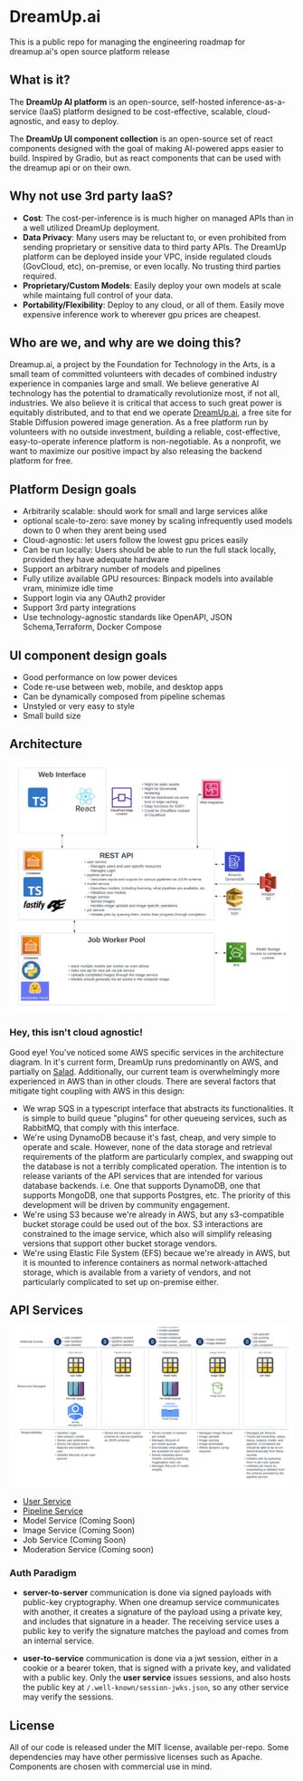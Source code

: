 # DreamUp.ai
This is a public repo for managing the engineering roadmap for dreamup.ai's open source platform release

## What is it?

The **DreamUp AI platform** is an open-source, self-hosted inference-as-a-service (IaaS) platform designed to be cost-effective, scalable, cloud-agnostic, and easy to deploy.

The **DreamUp UI component collection** is an open-source set of react components designed with the goal of making AI-powered apps easier to build. Inspired by Gradio, but as react components that can be used with the dreamup api or on their own.

## Why not use 3rd party IaaS?

- **Cost**: The cost-per-inference is is much higher on managed APIs than in a well utilized DreamUp deployment.
- **Data Privacy**: Many users may be reluctant to, or even prohibited from sending proprietary or sensitive data to third party APIs. The DreamUp platform can be deployed inside your VPC, inside regulated clouds (GovCloud, etc), on-premise, or even locally. No trusting third parties required.
- **Proprietary/Custom Models**: Easily deploy your own models at scale while maintaing full control of your data.
- **Portability/Flexibility**: Deploy to any cloud, or all of them. Easily move expensive inference work to wherever gpu prices are cheapest.

## Who are we, and why are we doing this?

Dreamup.ai, a project by the Foundation for Technology in the Arts, is a small team of committed volunteers with decades of combined industry experience in companies large and small. We believe generative AI technology has the potential to dramatically revolutionize most, if not all, industries. We also believe it is critical that access to such great power is equitably distributed, and to that end we operate [DreamUp.ai](https://dreamup.ai), a free site for Stable Diffusion powered image generation. As a free platform run by volunteers with no outside investment, building a reliable, cost-effective, easy-to-operate inference platform is non-negotiable. As a nonprofit, we want to maximize our positive impact by also releasing the backend platform for free.

## Platform Design goals

- Arbitrarily scalable: should work for small and large services alike
- optional scale-to-zero: save money by scaling infrequently used models down to 0 when they arent being used
- Cloud-agnostic: let users follow the lowest gpu prices easily
- Can be run locally: Users should be able to run the full stack locally, provided they have adequate hardware
- Support an arbitrary number of models and pipelines
- Fully utilize available GPU resources: Binpack models into available vram, minimize idle time
- Support login via any OAuth2 provider
- Support 3rd party integrations
- Use technology-agnostic standards like OpenAPI, JSON Schema,Terraform, Docker Compose

## UI component design goals

- Good performance on low power devices
- Code re-use between web, mobile, and desktop apps
- Can be dynamically composed from pipeline schemas
- Unstyled or very easy to style
- Small build size

## Architecture

![Architecture Diagram](images/Dreamup%20v2%20architecture.png)

### Hey, this isn't cloud agnostic!

Good eye! You've noticed some AWS specific services in the architecture diagram. In it's current form, DreamUp runs predominantly on AWS, and partially on [Salad](https://salad.com/). Additionally, our current team is overwhelmingly more experienced in AWS than in other clouds. There are several factors that mitigate tight coupling with AWS in this design:

- We wrap SQS in a typescript interface that abstracts its functionalities. It is simple to build queue "plugins" for other queueing services, such as RabbitMQ, that comply with this interface.
- We're using DynamoDB because it's fast, cheap, and very simple to operate and scale. However, none of the data storage and retrieval requirements of the platform are particularly complex, and swapping out the database is not a terribly complicated operation. The intention is to release variants of the API services that are intended for various database backends. i.e. One that supports DynamoDB, one that supports MongoDB, one that supports Postgres, etc. The priority of this development will be driven by community engagement.
- We're using S3 because we're already in AWS, but any s3-compatible bucket storage could be used out of the box. S3 interactions are constrained to the image service, which also will simplify releasing versions that support other bucket storage vendors.
- We're using Elastic File System (EFS) becaue we're already in AWS, but it is mounted to inference containers as normal network-attached storage, which is available from a variety of vendors, and not particularly complicated to set up on-premise either.

## API Services

![service model](images/Dreamup%20Service%20Model.png)

- [User Service](https://github.com/dreamup-ai/user-service)
- [Pipeline Service](https://github.com/dreamup-ai/pipeline-service)
- Model Service (Coming Soon)
- Image Service (Coming Soon)
- Job Service (Coming Soon)
- Moderation Service (Coming soon)

### Auth Paradigm

- **server-to-server** communication is done via signed payloads with public-key cryptography. When one dreamup service communicates with another, it creates a signature of the payload using a private key, and includes that signature in a header. The receiving service uses a public key to verify the signature matches the payload and comes from an internal service.

- **user-to-service** communication is done via a jwt session, either in a cookie or a bearer token, that is signed with a private key, and validated with a public key. Only the **user service** issues sessions, and also hosts the public key at `/.well-known/session-jwks.json`, so any other service may verify the sessions.

## License

All of our code is released under the MIT license, available per-repo. Some dependencies may have other permissive licenses such as Apache. Components are chosen with commercial use in mind.
